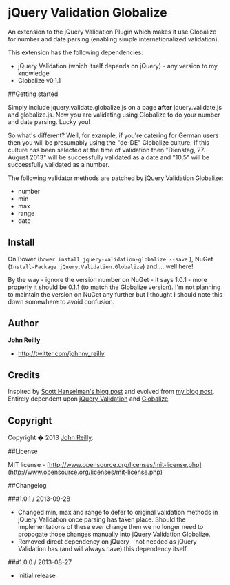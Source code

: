 jQuery Validation Globalize
===========================

An extension to the jQuery Validation Plugin which makes it use Globalize for number and date parsing (enabling simple internationalized validation).

This extension has the following dependencies:
- jQuery Validation (which itself depends on jQuery) - any version to my knowledge
- Globalize v0.1.1 

##Getting started

Simply include jquery.validate.globalize.js on a page **after** jquery.validate.js and globalize.js.  Now you are validating using Globalize to do your number and date parsing.  Lucky you!

So what's different?  Well, for example, if you're catering for German users then you will be presumably using the "de-DE" Globalize culture.  If this culture has been selected at the time of validation then "Dienstag, 27. August 2013" will be successfully validated as a date and "10,5" will be successfully validated as a number.

The following validator methods are patched by jQuery Validation Globalize:

- number
- min
- max
- range
- date

## Install

On Bower (`bower install jquery-validation-globalize --save` ), NuGet (`Install-Package jQuery.Validation.Globalize`) and.... well here!  

By the way - ignore the version number on NuGet - it says 1.0.1 - more properly it should be 0.1.1 (to match the Globalize version).  I'm not planning to maintain the version on NuGet any further but I thought I should note this down somewhere to avoid confusion.

## Author
**John Reilly**

+ http://twitter.com/johnny_reilly

## Credits
Inspired by [Scott Hanselman's blog post](http://www.hanselman.com/blog/GlobalizationInternationalizationAndLocalizationInASPNETMVC3JavaScriptAndJQueryPart1.aspx) and evolved from [my blog post](http://icanmakethiswork.blogspot.com/2012/09/globalize-and-jquery-validate.html).  Entirely dependent upon [jQuery Validation](https://github.com/jzaefferer/jquery-validation) and [Globalize](https://github.com/jquery/globalize/).

## Copyright
Copyright � 2013 [John Reilly](mailto:johnny_reilly@hotmail.com).

##License

MIT license - [http://www.opensource.org/licenses/mit-license.php](http://www.opensource.org/licenses/mit-license.php)

##Changelog

###1.0.1 / 2013-09-28

- Changed min, max and range to defer to original validation methods in jQuery Validation once parsing has taken place. Should the implementations of these ever change then we no longer need to propogate those changes manually into jQuery Validation Globalize.  
- Removed direct dependency on jQuery - not needed as jQuery Validation has (and will always have) this dependency itself.

###1.0.0 / 2013-08-27

- Initial release
